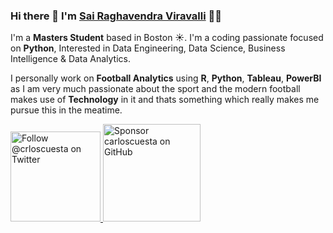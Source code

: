 ### 

### Hi there 👋 I'm [Sai Raghavendra Viravalli](https://sairaghavendra.me) 👋🏼

I'm a **Masters Student** based in Boston ☀️. I'm a coding passionate focused on **Python**,  Interested in Data Engineering, Data Science, Business Intelligence & Data Analytics. 

I personally work on **Football Analytics** using **R**, **Python**, **Tableau**, **PowerBI** as I am very much passionate about the sport and the modern football makes use of **Technology** in it and thats something which really makes me pursue this in the meatime. 

<!--Aside from coding I enjoy writing technical things [at my blog](https://carloscuesta.me/blog) ✍️ -->

<p>
  <a href="https://twitter.com/psychronicles">
    <img src="https://user-images.githubusercontent.com/7629661/87821427-202e0280-c870-11ea-9e38-8c7c74856753.png" width="144" alt="Follow @crloscuesta on Twitter" title="Follow @crloscuesta on Twitter">
  </a>

  <a href="https://github.com/sponsors/carloscuesta">
    <img src="https://user-images.githubusercontent.com/7629661/87821425-1f956c00-c870-11ea-9871-a76f99739501.png" width="156" alt="Sponsor carloscuesta on GitHub" title="Sponsor carloscuesta on GitHub">
  </a>
</p>



<!--
**Sairaghav1999/Sairaghav1999** is a ✨ _special_ ✨ repository because its `README.md` (this file) appears on your GitHub profile.

Here are some ideas to get you started:

- 🔭 I’m currently working on ...
- 🌱 I’m currently learning ...
- 👯 I’m looking to collaborate on ...
- 🤔 I’m looking for help with ...
- 💬 Ask me about ...
- 📫 How to reach me: ...
- 😄 Pronouns: ...
- ⚡ Fun fact: ...
-->
